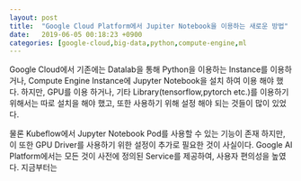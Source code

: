 ```yaml
---
layout: post
title:  "Google Cloud Platform에서 Jupiter Notebook을 이용하는 새로운 방법"
date:   2019-06-05 00:18:23 +0900
categories: [google-cloud,big-data,python,compute-engine,ml
---
```


Google Cloud에서 기존에는 Datalab을 통해 Python을 이용하는 Instance를 이용하거나, Compute Engine Instance에 Jupyter Notebook을 설치 하여 이용 해야 했다. 하지만, GPU를 이용 하거나, 기타 Library(tensorflow,pytorch etc.)를 이용하기 위해서는 따로 설치을 해야 했고, 또한 사용하기 위해 설정 해야 되는 것들이 많이 있었다.

물론 Kubeflow에서 Jupyter Notebook Pod를 사용할 수 있는 기능이 존재 하지만, 이 또한 GPU Driver를 사용하기 위한 설정이 추가로 필요한 것이 사실이다. Google AI Platform에서는 모든 것이 사전에 정의된 Service를 제공하여, 사용자 편의성을 높였다. 지금부터는 